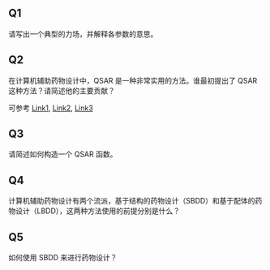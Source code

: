 ## Q1

请写出一个典型的力场，并解释各参数的意思。

## Q2

在计算机辅助药物设计中，QSAR 是一种非常实用的方法。谁最初提出了 QSAR 这种方法？请简述他的主要贡献？

可参考 [Link1](https://onlinelibrary.wiley.com/doi/epdf/10.1002/qsar.19880070302), [Link2](https://pubs.acs.org/doi/abs/10.1021/ar00028a003), [Link3](https://link.springer.com/article/10.1007/s10822-011-9449-6)

## Q3

请简述如何构造一个 QSAR 函数。

## Q4

计算机辅助药物设计有两个流派，基于结构的药物设计（SBDD）和基于配体的药物设计（LBDD），这两种方法使用的前提分别是什么？

## Q5

如何使用 SBDD 来进行药物设计？
